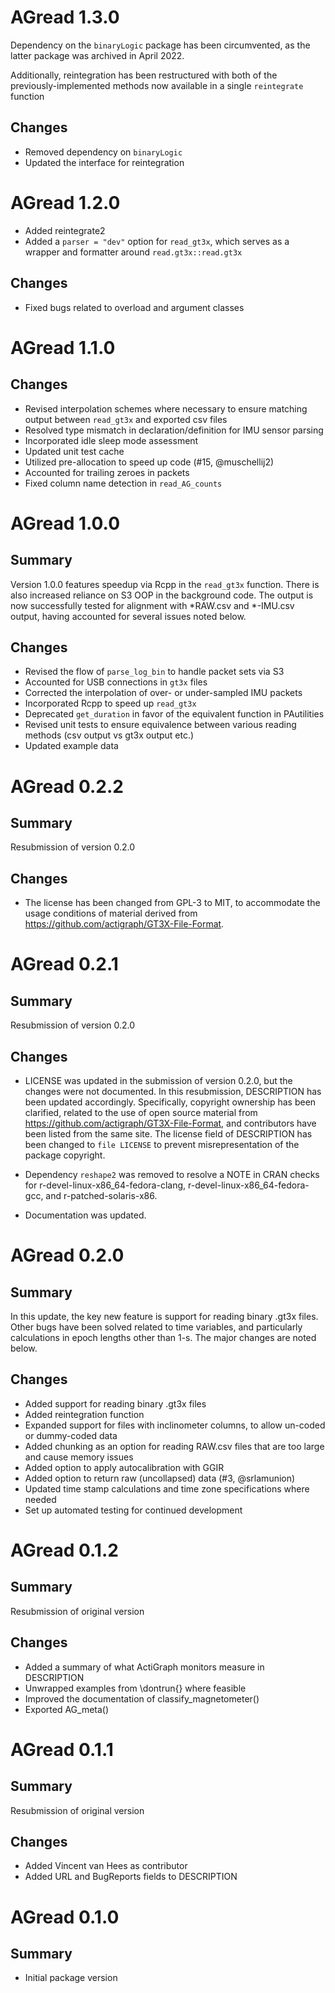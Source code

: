 # AGread 1.3.0

  Dependency on the `binaryLogic` package has been circumvented, as the latter
  package was archived in April 2022.
  
  Additionally, reintegration has been restructured with both of the
  previously-implemented methods now available in a single `reintegrate`
  function

## Changes

  * Removed dependency on `binaryLogic`
  * Updated the interface for reintegration



# AGread 1.2.0

  * Added reintegrate2
  * Added a `parser = "dev"` option for `read_gt3x`, which serves
    as a wrapper and formatter around `read.gt3x::read.gt3x`

## Changes

  * Fixed bugs related to overload and argument classes
  
  
  
# AGread 1.1.0

## Changes

  * Revised interpolation schemes where necessary to ensure
    matching output between `read_gt3x` and exported csv files
  * Resolved type mismatch in declaration/definition for
    IMU sensor parsing
  * Incorporated idle sleep mode assessment
  * Updated unit test cache
  * Utilized pre-allocation to speed up code (#15, @muschellij2)
  * Accounted for trailing zeroes in packets
  * Fixed column name detection in `read_AG_counts`



# AGread 1.0.0

## Summary

  Version 1.0.0 features speedup via Rcpp in the `read_gt3x`
  function. There is also increased reliance on S3 OOP
  in the background code. The output is now successfully
  tested for alignment with \*RAW.csv and \*-IMU.csv
  output, having accounted for several issues noted below.
      
## Changes

  * Revised the flow of `parse_log_bin` to handle packet sets
    via S3
  * Accounted for USB connections in `gt3x` files
  * Corrected the interpolation of over- or under-sampled
    IMU packets
  * Incorporated Rcpp to speed up `read_gt3x`
  * Deprecated `get_duration` in favor of the equivalent
    function in PAutilities
  * Revised unit tests to ensure equivalence between various
    reading methods (csv output vs gt3x output etc.)
  * Updated example data



# AGread 0.2.2

## Summary

  Resubmission of version 0.2.0
    
## Changes

  * The license has been changed from GPL-3 to MIT, to accommodate the
    usage conditions of material derived from
    <https://github.com/actigraph/GT3X-File-Format>.



# AGread 0.2.1

## Summary

  Resubmission of version 0.2.0
    
## Changes

  * LICENSE was updated in the submission of version 0.2.0, but the changes were
    not documented. In this resubmission, DESCRIPTION has been updated accordingly.
    Specifically, copyright ownership has been clarified, related to the use of
    open source material from
    <https://github.com/actigraph/GT3X-File-Format>, and contributors have been
    listed from the same site. The license field of
    DESCRIPTION has been changed to `file LICENSE` to prevent misrepresentation
    of the package copyright.
    
  * Dependency `reshape2` was removed to resolve a NOTE in CRAN checks for
    r-devel-linux-x86_64-fedora-clang, r-devel-linux-x86_64-fedora-gcc, and
    r-patched-solaris-x86.
    
  * Documentation was updated.
    
  
    
# AGread 0.2.0

## Summary

  In this update, the key new feature is support for reading binary
  .gt3x files. Other bugs have been solved related to time variables,
  and particularly calculations in epoch lengths other than 1-s. The
  major changes are noted below.
    
## Changes

  * Added support for reading binary .gt3x files
  * Added reintegration function
  * Expanded support for files with inclinometer columns, to allow un-coded or
      dummy-coded data
  * Added chunking as an option for reading RAW.csv files that are too large
      and cause memory issues
  * Added option to apply autocalibration with GGIR
  * Added option to return raw (uncollapsed) data (#3, @srlamunion)
  * Updated time stamp calculations and time zone specifications where needed
  * Set up automated testing for continued development



# AGread 0.1.2

## Summary

  Resubmission of original version
  
## Changes

  * Added a summary of what ActiGraph monitors measure
    in DESCRIPTION
  * Unwrapped examples from \dontrun{} where feasible
  * Improved the documentation of classify_magnetometer()
  * Exported AG_meta()



# AGread 0.1.1

## Summary

  Resubmission of original version
  
## Changes

  * Added Vincent van Hees as contributor
  * Added URL and BugReports fields to DESCRIPTION



# AGread 0.1.0

## Summary

  * Initial package version

